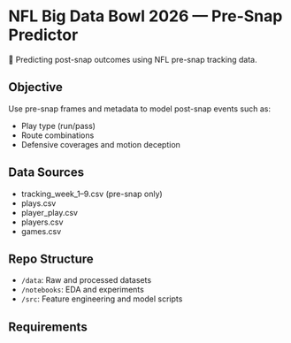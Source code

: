 # NFL Big Data Bowl 2026 — Pre-Snap Predictor

🏈 Predicting post-snap outcomes using NFL pre-snap tracking data.

## Objective
Use pre-snap frames and metadata to model post-snap events such as:
- Play type (run/pass)
- Route combinations
- Defensive coverages and motion deception

## Data Sources
- tracking_week_1–9.csv (pre-snap only)
- plays.csv
- player_play.csv
- players.csv
- games.csv

## Repo Structure
- `/data`: Raw and processed datasets
- `/notebooks`: EDA and experiments
- `/src`: Feature engineering and model scripts

## Requirements

